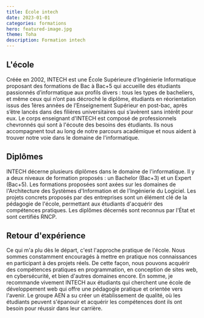 ```yaml
---
title: École intech
date: 2023-01-01
categories: formations
hero: featured-image.jpg
theme: Toha
description: Formation intech
---
```


## L'école
Créée en 2002, INTECH est une École Supérieure d’Ingénierie Informatique proposant des formations de Bac à Bac+5 qui accueille des étudiants passionnés d’informatique aux profils divers : tous les types de bacheliers, et même ceux qui n’ont pas décroché le diplôme, étudiants en réorientation issus des 1ères années de l’Enseignement Supérieur en post-bac, après s’être lancés dans des filières universitaires qui s’avèrent sans intérêt pour eux.
Le corps enseignant d'INTECH est composé de professionnels chevronnés qui sont à l'écoute des besoins des étudiants. Ils nous accompagnent tout au long de notre parcours académique et nous aident à trouver notre voie dans le domaine de l'informatique.

## Diplômes

INTECH décerne plusieurs diplômes dans le domaine de l'informatique. Il y a deux niveaux de formation proposés : un Bachelor (Bac+3) et un Expert (Bac+5). Les formations proposées sont axées sur les domaines de l'Architecture des Systèmes d'Information et de l'Ingénierie du Logiciel. Les projets concrets proposés par des entreprises sont un élément clé de la pédagogie de l'école, permettant aux étudiants d'acquérir des compétences pratiques. Les diplômes décernés sont reconnus par l'État et sont certifiés RNCP.

## Retour d'expérience

Ce qui m'a plu dès le départ, c'est l'approche pratique de l'école. Nous sommes constamment encouragés à mettre en pratique nos connaissances en participant à des projets réels. De cette façon, nous pouvons acquérir des compétences pratiques en programmation, en conception de sites web, en cybersécurité, et bien d'autres domaines encore.
En somme, je recommande vivement INTECH aux étudiants qui cherchent une école de développement web qui offre une pédagogie pratique et orientée vers l'avenir. Le groupe AEN a su créer un établissement de qualité, où les étudiants peuvent s'épanouir et acquérir les compétences dont ils ont besoin pour réussir dans leur carrière.
